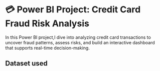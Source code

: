 # 💳 Power BI Project: Credit Card Fraud Risk Analysis
 In this Power BI project,I dive into analyzing credit card transactions to uncover fraud patterns, assess risks, and build an interactive dashboard that supports real-time decision-making.
## Dataset used
